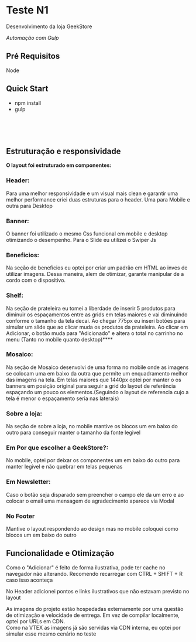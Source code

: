 
<h1>Teste N1</h1>
<p>Desenvolvimento da loja GeekStore</p>
<p><i>Automação com Gulp</i></p>
<h2>Pré Requisitos</h2>
<p>Node</p>
<h2>Quick Start</h2>
<ul>
  <li>npm install</li>
  <li>gulp</li>
</ul>
<br/>
<br/>
<br/>
<h2>Estruturação e responsividade</h2>

<p><b>O layout foi estruturado em componentes:</b></p>
<h3>Header:</h3>
<p>Para uma melhor responsividade e um visual mais clean e garantir uma melhor performance criei duas estruturas para o header. Uma para Mobile e outra para Desktop</p>
<h3>Banner:</h3>
<p>O banner foi utilizado o mesmo Css funcional em mobile e desktop otimizando o desempenho. Para o Slide eu utilizei o Swiper Js</p>
<h3>Beneficios:</h3>
<p>Na seção de beneficios eu optei por criar um padrão em HTML ao inves de utilizar imagens. Dessa maneira, alem de otimizar, garante manipular de a cordo com o dispositivo.</p>
<h3>Shelf:</h3>
<p>Na seção de prateleira eu tomei a liberdade de inserir 5 produtos para diminuir os espaçamentos entre as grids em telas maiores e vai diminuindo conforme o tamanho da tela decai. Ao chegar 775px eu inseri botões para simular um slide que ao clicar muda os produtos da prateleira. Ao clicar em Adicionar, o botão muda para "Adicionado" e altera o total no carrinho no menu (Tanto no mobile quanto desktop)****</p>
<h3>Mosaico:</h3>
<p>Na seção de Mosaico desenvolvi de uma forma no mobile onde as imagens se colocam uma em baixo da outra que permite um enquadramento melhor das imagens na tela. Em telas maiores que 1440px optei por manter o os banners em posição original para seguir a grid do layout de referência espaçando um pouco os elementos.(Seguindo o layout de referencia cujo a tela é menor o espaçamento seria nas laterais)</p>
<h3>Sobre a loja:</h3>
<p>Na seção de sobre a loja, no mobile mantive os blocos um em baixo do outro para conseguir manter o tamanho da fonte legivel</p>
<h3>Em Por que escolher a GeekStore?:</h3>
<p>No mobile, optei por deixar os componentes um em baixo do outro para manter legivel e não quebrar em telas pequenas</p>
<h3>Em Newsletter:</h3>
<p>Caso o botão seja disparado sem preencher o campo ele da um erro e ao colocar o email uma mensagem de agradecimento aparece via Modal</p>
<h3>No Footer</h3>
<p>Mantive o layout respondendo ao design mas no mobile coloquei como blocos um em baixo do outro</p>

<h2>Funcionalidade e Otimização</h2>

<p>Como o "Adicionar" é feito de forma ilustrativa, pode ter cache no navegador não alterando. Recomendo recarregar com CTRL + SHIFT + R caso isso aconteça</p>
<p>No Header adicionei pontos e links ilustrativos que não estavam previsto no layout</p>
<p>As imagens do projeto estão hospedadas externamente por uma questão de otimização e velocidade de entrega. Em vez de compilar localmente, optei por URLs em CDN. <br/> Como na VTEX as imagens já são servidas via CDN interna, eu optei por simular esse mesmo cenário no teste</p>
